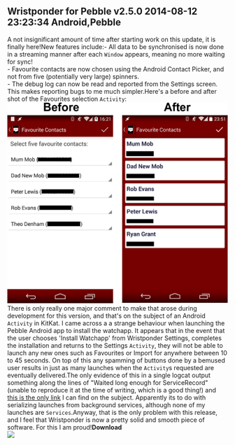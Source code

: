 Wristponder for Pebble v2.5.0
2014-08-12 23:23:34
Android,Pebble
---

A not insignificant amount of time after starting work on this update, it is finally here!New features include:- All data to be synchronised is now done in a streaming manner after each <code>Window</code> appears, meaning no more waiting for sync!<br /> - Favourite contacts are now chosen using the Android Contact Picker, and not from five (potentially very large) spinners.<br /> - The debug log can now be read and reported from the Settings screen. This makes reporting bugs to me much simpler.Here's a before and after shot of the Favourites selection <code>Activity</code>:![](/assets/import/media/2014/08/favourite-selection.png?w=545)There is only really one major comment to make that arose during development for this version, and that's on the subject of an Android <code>Activity</code> in KitKat. I came across a a strange behaviour when launching the Pebble Android app to install the watchapp. It appears that in the event that the user chooses 'Install Watchapp' from Wristponder Settings, completes the installation and returns to the Settings <code>Activity</code>, they will not be able to launch any new ones such as Favourites or Import for anywhere between 10 to 45 seconds. On top of this any spamming of buttons done by a bemused user results in just as many launches when the <code>Activity</code>s requested are eventually delivered.The only evidence of this in a single logcat output something along the lines of "Waited long enough for ServiceRecord" (unable to reproduce it at the time of writing, which is a good thing!) and <a title="StackOverflow" href="http://stackoverflow.com/questions/21512469/my-service-always-getting-waited-long-enough-for-servicerecord-error-in-kitkat">this is the only link</a> I can find on the subject. Apparently its to do with serializing launches from background services, although none of my launches are <code>Services</code>.Anyway, that is the only problem with this release, and I feel that Wristponder is now a pretty solid and smooth piece of software. For this I am proud!<strong>Download</strong><br /> <a href="https://play.google.com/store/apps/details?id=com.wordpress.ninedof.wristponder"> ![](https://developer.android.com/images/brand/en_generic_rgb_wo_60.png)<br /> </a>
